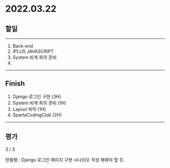 # 2022.03.22

## 할일

------

1. Back-end
2. IPLUS JAVASCRIPT
3. System 비계 회의 준비
4. 





------

## Finish

1. Django 로그인 구현 (3H)
2. System 비계 회의 준비 (1H)
3. Layout 파악 (1H)
4. SpartaCodingClub (2H)


------

## 평가

3 / 3

한줄평 : Django 로그인 페이지 구현 시나리오 작성 해봐야 할 듯.